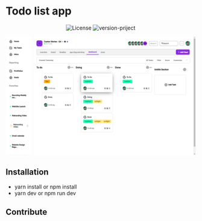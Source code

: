 # Todo list app 

<p align="center">
  <img alt="License" src="https://img.shields.io/static/v1?label=license&message=MIT&color=00b36b&labelColor=000000">

 <img src="https://img.shields.io/static/v1?label=next-app-notes&message=v0.1.0-preview&color=00b36b&labelColor=000000" alt="version-priject" />
</p>

<img src=".github/images/project-preview.png"/>



## Installation

- yarn install or npm install
- yarn dev or npm run dev

## Contribute
